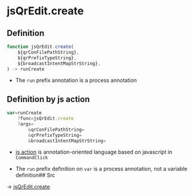 # jsQrEdit.create

## Definition

```js.js
function jsQrEdit.create(
	${qrConFilePathString},
	${qrPrefixTypeString},
	${broadcastIntentMapStrString},
) -> runCreate
```

- The `run` prefix annotation is a process annotation
## Definition by js action

```js.js
var=runCreate
	?func=jsQrEdit.create
	?args=
		&qrConFilePathString=
		&qrPrefixTypeString=
		&broadcastIntentMapStrString=
```

- [js action](#) is annotation-oriented language based on javascript in `CommandClick`

- The `run` prefix definition on `var` is a process annotation, not a variable definition## Src

-> [jsQrEdit.create](https://github.com/puutaro/CommandClick/blob/master/app/src/main/java/com/puutaro/commandclick/fragment_lib/terminal_fragment/js_interface/qr/JsQrEdit.kt#L31)


